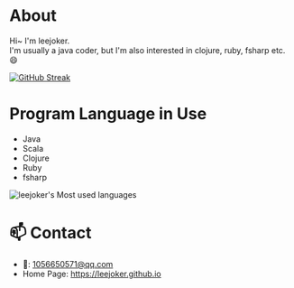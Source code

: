 # About

Hi~ I'm leejoker.   
I'm usually a java coder, but I'm also interested in clojure, ruby, fsharp etc. :smile:  

[![GitHub Streak](https://streak-stats.demolab.com?user=leejoker&theme=tokyonight&hide_border=true)](https://git.io/streak-stats)

# Program Language in Use

* Java
* Scala
* Clojure
* Ruby
* fsharp

![leejoker's Most used languages](https://github-readme-stats.vercel.app/api/top-langs?username=leejoker&show_icons=true&count_private=true&theme=gotham)  

# 📫 Contact

- :email:: 1056650571@qq.com
- Home Page: https://leejoker.github.io



<!--
**leejoker/leejoker** is a ✨ _special_ ✨ repository because its `README.md` (this file) appears on your GitHub profile.

Here are some ideas to get you started:

- 🔭 I’m currently working on ...
- 🌱 I’m currently learning ...
- 👯 I’m looking to collaborate on ...
- 🤔 I’m looking for help with ...
- 💬 Ask me about ...
- 📫 How to reach me: ...
- 😄 Pronouns: ...
- ⚡ Fun fact: ...
-->
